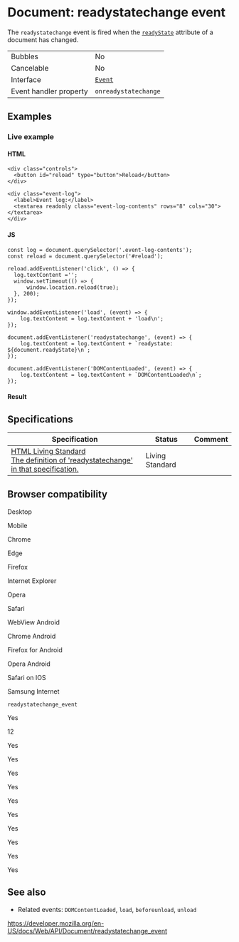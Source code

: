 # Document: readystatechange event

The `readystatechange` event is fired when the [`readyState`](readystate) attribute of a document has changed.

<table><tbody><tr class="odd"><td>Bubbles</td><td>No</td></tr><tr class="even"><td>Cancelable</td><td>No</td></tr><tr class="odd"><td>Interface</td><td><a href="../event"><code>Event</code></a></td></tr><tr class="even"><td>Event handler property</td><td><code>onreadystatechange</code></td></tr></tbody></table>

## Examples

### Live example

#### HTML

    <div class="controls">
      <button id="reload" type="button">Reload</button>
    </div>

    <div class="event-log">
      <label>Event log:</label>
      <textarea readonly class="event-log-contents" rows="8" cols="30"></textarea>
    </div>

#### JS

    const log = document.querySelector('.event-log-contents');
    const reload = document.querySelector('#reload');

    reload.addEventListener('click', () => {
      log.textContent ='';
      window.setTimeout(() => {
          window.location.reload(true);
      }, 200);
    });

    window.addEventListener('load', (event) => {
        log.textContent = log.textContent + 'load\n';
    });

    document.addEventListener('readystatechange', (event) => {
        log.textContent = log.textContent + `readystate: ${document.readyState}\n`;
    });

    document.addEventListener('DOMContentLoaded', (event) => {
        log.textContent = log.textContent + `DOMContentLoaded\n`;
    });

#### Result

## Specifications

<table><thead><tr class="header"><th>Specification</th><th>Status</th><th>Comment</th></tr></thead><tbody><tr class="odd"><td><a href="https://html.spec.whatwg.org/multipage/indices.html#event-readystatechange">HTML Living Standard<br />
<span class="small">The definition of 'readystatechange' in that specification.</span></a></td><td><span class="spec-living">Living Standard</span></td><td></td></tr></tbody></table>

## Browser compatibility

Desktop

Mobile

Chrome

Edge

Firefox

Internet Explorer

Opera

Safari

WebView Android

Chrome Android

Firefox for Android

Opera Android

Safari on IOS

Samsung Internet

`readystatechange_event`

Yes

12

Yes

Yes

Yes

Yes

Yes

Yes

Yes

Yes

Yes

Yes

## See also

- Related events: `DOMContentLoaded`, `load`, `beforeunload`, `unload`

<a href="https://developer.mozilla.org/en-US/docs/Web/API/Document/readystatechange_event" class="_attribution-link">https://developer.mozilla.org/en-US/docs/Web/API/Document/readystatechange_event</a>
